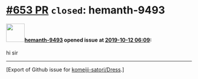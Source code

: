 # [\#653 PR](https://github.com/komeiji-satori/Dress/pull/653) `closed`: hemanth-9493

#### <img src="https://avatars.githubusercontent.com/u/56464400?u=2341f5e048283c930ecb71b3013c6f41bb72593a&v=4" width="50">[hemanth-9493](https://github.com/hemanth-9493) opened issue at [2019-10-12 06:09](https://github.com/komeiji-satori/Dress/pull/653):

hi sir




-------------------------------------------------------------------------------



[Export of Github issue for [komeiji-satori/Dress](https://github.com/komeiji-satori/Dress).]

